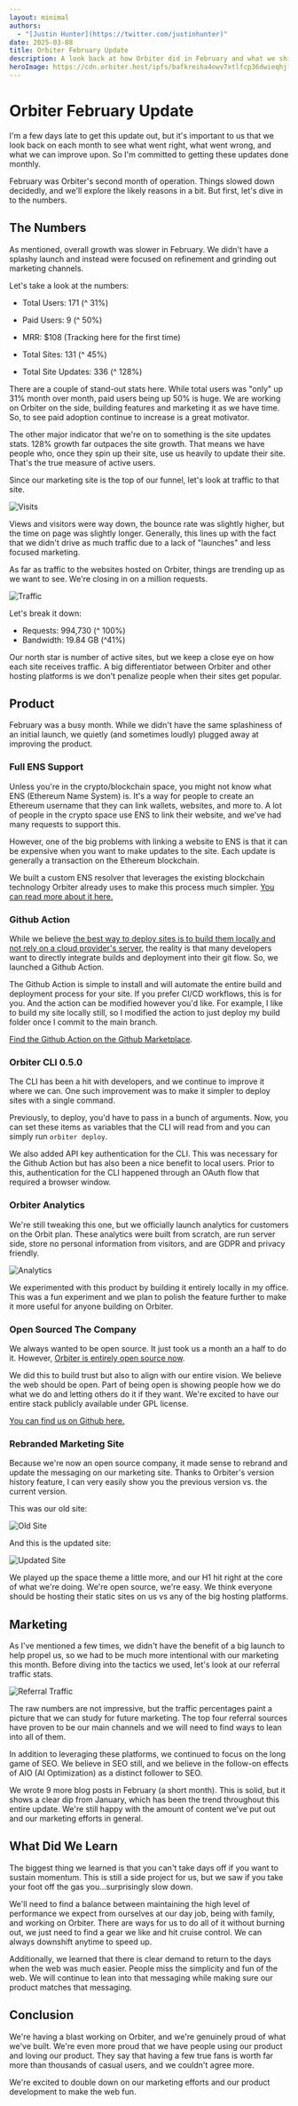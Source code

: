 ```yaml
---
layout: minimal
authors:
  - "[Justin Hunter](https://twitter.com/justinhunter)"
date: 2025-03-08
title: Orbiter February Update
description: A look back at how Orbiter did in February and what we shipped
heroImage: https://cdn.orbiter.host/ipfs/bafkreiha4owv7xtlfcp36dwieqhjfzrmuptpydsj2fbkdyzr62oxng7zbu
---
```

# Orbiter February Update
I'm a few days late to get this update out, but it's important to us that we look back on each month to see what went right, what went wrong, and what we can improve upon. So I'm committed to getting these updates done monthly. 

February was Orbiter's second month of operation. Things slowed down decidedly, and we'll explore the likely reasons in a bit. But first, let's dive in to the numbers. 

## The Numbers

As mentioned, overall growth was slower in February. We didn't have a splashy launch and instead were focused on refinement and grinding out marketing channels. 

Let's take a look at the numbers: 

* Total Users: 171 (^ 31%)

* Paid Users: 9 (^ 50%)

* MRR: $108 (Tracking here for the first time)

* Total Sites: 131 (^ 45%)

* Total Site Updates: 336 (^ 128%)

There are a couple of stand-out stats here. While total users was "only" up 31% month over month, paid users being up 50% is huge. We are working on Orbiter on the side, building features and marketing it as we have time. So, to see paid adoption continue to increase is a great motivator. 

The other major indicator that we're on to something is the site updates stats. 128% growth far outpaces the site growth. That means we have people who, once they spin up their site, use us heavily to update their site. That's the true measure of active users.

Since our marketing site is the top of our funnel, let's look at traffic to that site. 

![Visits](https://cdn.orbiter.host/ipfs/bafkreia5cbj3g7t4ijwax37aipsujrfmj6tohhq72fpkqzw2nncwwdoeyq)

Views and visitors were way down, the bounce rate was slightly higher, but the time on page was slightly longer. Generally, this lines up with the fact that we didn't drive as much traffic due to a lack of "launches" and less focused marketing. 

As far as traffic to the websites hosted on Orbiter, things are trending up as we want to see. We're closing in on a million requests. 

![Traffic](https://cdn.orbiter.host/ipfs/bafkreiha4owv7xtlfcp36dwieqhjfzrmuptpydsj2fbkdyzr62oxng7zbu)

Let's break it down: 

* Requests: 994,730 (^ 100%)
* Bandwidth: 19.84 GB (^41%)

Our north star is number of active sites, but we keep a close eye on how each site receives traffic. A big differentiator between Orbiter and other hosting platforms is we don't penalize people when their sites get popular. 

## Product

February was a busy month. While we didn't have the same splashiness of an initial launch, we quietly (and sometimes loudly) plugged away at improving the product. 

### Full ENS Support 

Unless you're in the crypto/blockchain space, you might not know what ENS (Ethereum Name System) is. It's a way for people to create an Ethereum username that they can link wallets, websites, and more to. A lot of people in the crypto space use ENS to link their website, and we've had many requests to support this. 

However, one of the big problems with linking a website to ENS is that it can be expensive when you want to make updates to the site. Each update is generally a transaction on the Ethereum blockchain. 

We built a custom ENS resolver that leverages the existing blockchain technology Orbiter already uses to make this process much simpler. [You can read more about it here.](https://orbiter.host/blog/announcing-ens-support) 
### Github Action

While we believe [the best way to deploy sites is to build them locally and not rely on a cloud provider's server](https://orbiter.host/blog/a-case-for-local-builds), the reality is that many developers want to directly integrate builds and deployment into their git flow. So, we launched a Github Action. 

The Github Action is simple to install and will automate the entire build and deployment process for your site. If you prefer CI/CD workflows, this is for you. And the action can be modified however you'd like. For example, I like to build my site locally still, so I modified the action to just deploy my build folder once I commit to the main branch. 

[Find the Github Action on the Github Marketplace](https://github.com/marketplace/actions/deploy-to-orbiter).

### Orbiter CLI 0.5.0

The CLI has been a hit with developers, and we continue to improve it where we can. One such improvement was to make it simpler to deploy sites with a single command. 

Previously, to deploy, you'd have to pass in a bunch of arguments. Now, you can set these items as variables that the CLI will read from and you can simply run `orbiter deploy`.

We also added API key authentication for the CLI. This was necessary for the Github Action but has also been a nice benefit to local users. Prior to this, authentication for the CLI happened through an OAuth flow that required a browser window. 

### Orbiter Analytics

We're still tweaking this one, but we officially launch analytics for customers on the Orbit plan. These analytics were built from scratch, are run server side, store no personal information from visitors, and are GDPR and privacy friendly. 

![Analytics](https://cdn.orbiter.host/ipfs/bafkreiet6e4cq4gzvlhuxyodwbbetqtxnlyxctegnmjl3vhxdy35pxwxy4)

We experimented with this product by building it entirely locally in my office. This was a fun experiment and we plan to polish the feature further to make it more useful for anyone building on Orbiter. 
### Open Sourced The Company

We always wanted to be open source. It just took us a month an a half to do it. However, [Orbiter is entirely open source now](https://orbiter.host/blog/orbiter-is-now-open-source). 

We did this to build trust but also to align with our entire vision. We believe the web should be open. Part of being open is showing people how we do what we do and letting others do it if they want. We're excited to have our entire stack publicly available under GPL license. 

[You can find us on Github here.](https://github.com/orbiterhost) 
### Rebranded Marketing Site

Because we're now an open source company, it made sense to rebrand and update the messaging on our marketing site. Thanks to Orbiter's version history feature, I can very easily show you the previous version vs. the current version. 

This was our old site: 

![Old Site](https://cdn.orbiter.host/ipfs/bafybeihelcnfn3cbnwjj63pmjtw5niqp5vrwrci6sdzf6akp4pzqdgy5me)

And this is the updated site: 

![Updated Site](https://cdn.orbiter.host/ipfs/bafkreidackbhke6mkgrlvafhywqi3j7yk73xlbcizukggn2zrt73ed7fs4)

We played up the space theme a little more, and our H1 hit right at the core of what we're doing. We're open source, we're easy. We think everyone should be hosting their static sites on us vs any of the big hosting platforms. 

## Marketing

As I've mentioned a few times, we didn't have the benefit of a big launch to help propel us, so we had to be much more intentional with our marketing this month. Before diving into the tactics we used, let's look at our referral traffic stats. 

![Referral Traffic](https://cdn.orbiter.host/ipfs/bafkreidjblx4ugc36gp7m5m45grx44kh5qnjacep7f3ngnxfqzn6xiacfy)

The raw numbers are not impressive, but the traffic percentages paint a picture that we can study for future marketing. The top four referral sources have proven to be our main channels and we will need to find ways to lean into all of them. 

In addition to leveraging these platforms, we continued to focus on the long game of SEO. We believe in SEO still, and we believe in the follow-on effects of AIO (AI Optimization) as a distinct follower to SEO. 

We wrote 9 more blog posts in February (a short month). This is solid, but it shows a clear dip from January, which has been the trend throughout this entire update. We're still happy with the amount of content we've put out and our marketing efforts in general. 

## What Did We Learn 

The biggest thing we learned is that you can't take days off if you want to sustain momentum. This is still a side project for us, but we saw if you take your foot off the gas you...surprisingly slow down. 

We'll need to find a balance between maintaining the high level of performance we expect from ourselves at our day job, being with family, and working on Orbiter. There are ways for us to do all of it without burning out, we just need to find a gear we like and hit cruise control. We can always downshift anytime to speed up. 

Additionally, we learned that there is clear demand to return to the days when the web was much easier. People miss the simplicity and fun of the web. We will continue to lean into that messaging while making sure our product matches that messaging. 

## Conclusion

We're having a blast working on Orbiter, and we're genuinely proud of what we've built. We're even more proud that we have people using our product and loving our product. They say that having a few true fans is worth far more than thousands of casual users, and we couldn't agree more. 

We're excited to double down on our marketing efforts and our product development to make the web fun.